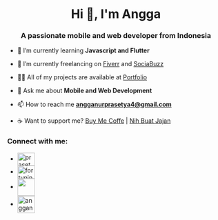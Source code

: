 <h1 align="center">Hi 👋, I'm Angga</h1>
<h3 align="center">A passionate mobile and web developer from Indonesia</h3>

- 🌱 I’m currently learning **Javascript and Flutter**

- 🔭 I’m currently freelancing on [Fiverr](https://www.fiverr.com/share/mYpyGx) and [SociaBuzz](https://www.sociabuzz.com/anggaprasetya/s/saya-akan-membuat-aplikasi-mobile-untuk-anda)

- 👨‍💻 All of my projects are available at [Portfolio](https://prasetyanurangga.github.io)

- 💬 Ask me about **Mobile and Web Development**

- 📫 How to reach me **angganurprasetya4@gmail.com**

- ☕ Want to support me? [Buy Me Coffe](https://ko-fi.com/prasetyanurangga) | [Nih Buat Jajan](https://www.nihbuatjajan.com/prasetyanurangga)

<h3 align="left">Connect with me:</h3>
<ul>
<li> <a href="https://dev.to/prasetyanurangga" target="_blank"><img align="center" src="https://cdn.jsdelivr.net/npm/simple-icons@3.0.1/icons/dev-dot-to.svg" alt="prasetyanurangga" height="30" width="40" /></a> </li>
<li> <a href="https://twitter.com/twentytwotail" target="_blank"><img align="center" src="https://seeklogo.com/images/T/twitter-logo-A84FE9258E-seeklogo.com.png" alt="fortyninetail" height="30" width="40" /></a> </li>
<li> <a href="https://linkedin.com/in/angga-nur-prasetya-936687180" target="_blank"><img align="center" src="https://upload.wikimedia.org/wikipedia/commons/thumb/0/01/LinkedIn_Logo.svg/1280px-LinkedIn_Logo.svg.png" height="40" /></a> </li>
<li> <a href="https://instagram.com/angganurprasetya" target="_blank"><img align="center" src="https://upload.wikimedia.org/wikipedia/commons/thumb/a/a5/Instagram_icon.png/1024px-Instagram_icon.png" alt="angganurprasetya" height="40" width="40" /></a> </li>
</ul>
